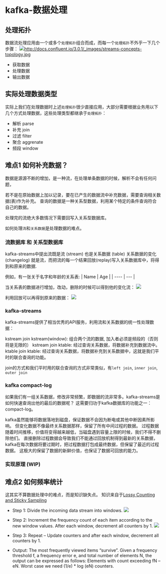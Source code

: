 kafka-数据处理
=============

## 处理拓扑
数据流处理应用由一个或多个`处理拓扑`组合而成，而每一个`处理拓扑`不外乎一下几个步骤：
![](http://docs.confluent.io/3.0.1/_images/streams-concepts-topology.jpg)http://docs.confluent.io/3.0.1/_images/streams-concepts-topology.jpg
- 获取数据
- 处理数据
- 输出数据

## 实际处理数据类型
实际上我们在处理数据时上述`处理拓扑`很少直接应用，大部分需要根据业务用以下几个方式处理数据，这些处理类型都继承于`处理拓扑`：
- 解析 parse
- 补充 join
- 过滤 filter
- 聚合 aggrenate
- 频段 window

## 难点1 如何补充数据？
数据是源源不断的增加，是一种流，在处理单条数据的时候，解析不会有任何问题，

若不是在原始数据上加以记录，要在已产生的数据流中补充数据，需要查询相关数据(表)作为补充。
查询的数据是一种关系型数据，利用某个特定的条件查询符合自己的数据。

处理完的流绝大多数情况下需要回写入关系型数据库。

如何处理`流`和`关系数据`是处理数据的难点。

### 流数据库 和 关系型数据库
kafka-streams中提出流既是流 (stream) 也是关系数据 (table)
关系数据的变化 (changelog) 就是流，而把流的每一个结果回放(replay)写入关系数据库中，将得到和原来的数据.

例如，有一张关于名字和年龄的关系表:
| Name | Age |
| ---- | --- |

当关系表的数据进行增加，改动，删除的时候可以得到他的变化流：
![](http://docs.confluent.io/3.0.1/_images/streams-table-duality-02.jpg)

利用回放可以再得到原来的数据：
![](http://docs.confluent.io/3.0.1/_images/streams-table-duality-03.jpg)

### kafka-streams
kafka-streams提供了相当优秀的API服务，利用流和关系数据的统一性处理数据：

kstream join kstream(window): 组合两个流的数据, 加入者必须是频段的（否则将是无限的）
kstream join ktable: 经过查询关系数据，将数据补充到数据流中。
ktable join ktable: 经过查询关系数据，将数据补充到关系数据中，这就是我们平时的联合查询的功能。

join的方式和我们平时用的联合查询的方式非常类似，有`left join`, `inner join`, `outer join`

### kafka compact-log
如果我们有一组关系数据，修改非常频繁，即数据的流非常多。kafka-streams是如何快速查询出他的最后的数据呢？
这需要归功于kafka数据库的功能之一：compact-log。

kafka虽然能够将数据落地到磁盘，保证数据不会因为断电或其他中断因素所影响。
但变化数据不像最终关系数据那样，保留了所有中间过程的数据。
过程数据随着时间推移，价值将变得越来越低，当磁盘遇到容量上限的时候，我们不得不删除他们。
直接删除过程数据会导致我们不能通过回放机制得到最新的关系数据，kafka在每次数据将要过期时，把过程数据打包成最终数据，但保留了最近的过程数据。
这极大的保留了数据的新鲜价值，也保证了数据可回放的能力。

### 实现原理 (WIP)

## 难点2 如何频率统计
这其实不算数据处理中的难点，而是知识缺失点。
知识来自于[Lossy Counting and Sticky Sampling](https://micvog.com/2015/07/18/frequency-counting-algorithms-over-data-streams/)

- Step 1: Divide the incoming data stream into windows.
![](https://micvog.files.wordpress.com/2015/06/step_1_lossy_counting.png?w=682&h=284)

- Step 2: Increment the frequency count of each item according to the new window values. After each window, decrement all counters by 1.
![](https://micvog.files.wordpress.com/2015/06/step_2_lossy_counting.png?w=682&h=307)

- Step 3: Repeat – Update counters and after each window, decrement all counters by 1.

- Output: The most frequently viewed items “survive”.
Given a frequency threshold f, a frequency error e, and total number of elements N, the output can be expressed as follows: Elements with count exceeding fN – eN.
Worst case we need (1/e) * log (eN) counters.

